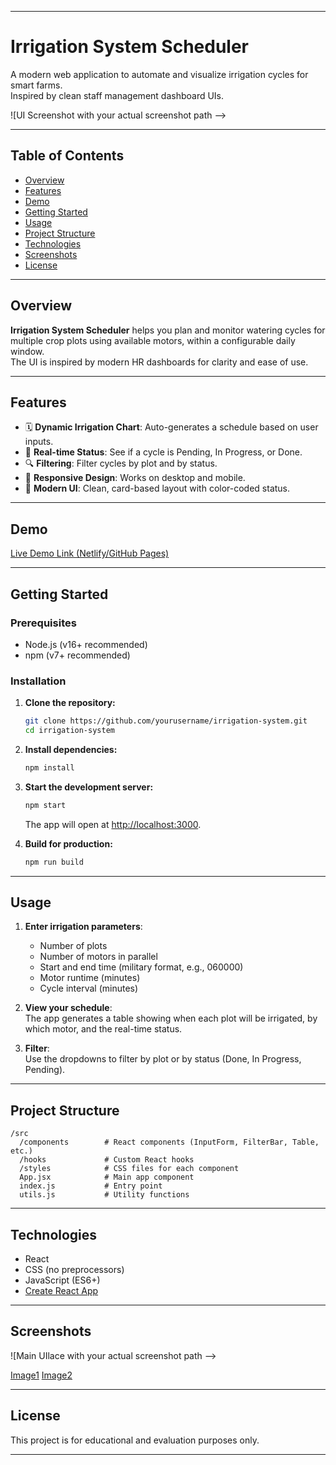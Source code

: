 
---

# Irrigation System Scheduler

A modern web application to automate and visualize irrigation cycles for smart farms.  
Inspired by clean staff management dashboard UIs.

![UI Screenshot with your actual screenshot path -->

---

## Table of Contents

- [Overview](#overview)
- [Features](#features)
- [Demo](#demo)
- [Getting Started](#getting-started)
- [Usage](#usage)
- [Project Structure](#project-structure)
- [Technologies](#technologies)
- [Screenshots](#screenshots)
- [License](#license)

---

## Overview

**Irrigation System Scheduler** helps you plan and monitor watering cycles for multiple crop plots using available motors, within a configurable daily window.  
The UI is inspired by modern HR dashboards for clarity and ease of use.

---

## Features

- 🗓️ **Dynamic Irrigation Chart**: Auto-generates a schedule based on user inputs.
- 🚦 **Real-time Status**: See if a cycle is Pending, In Progress, or Done.
- 🔍 **Filtering**: Filter cycles by plot and by status.
- 📱 **Responsive Design**: Works on desktop and mobile.
- 🎨 **Modern UI**: Clean, card-based layout with color-coded status.

---

## Demo

[Live Demo Link (Netlify/GitHub Pages)](https://your-demo-link.com) 

---

## Getting Started

### Prerequisites

- Node.js (v16+ recommended)
- npm (v7+ recommended)

### Installation

1. **Clone the repository:**
   ```bash
   git clone https://github.com/yourusername/irrigation-system.git
   cd irrigation-system
   ```

2. **Install dependencies:**
   ```bash
   npm install
   ```

3. **Start the development server:**
   ```bash
   npm start
   ```
   The app will open at [http://localhost:3000](http://localhost:3000).

4. **Build for production:**
   ```bash
   npm run build
   ```

---

## Usage

1. **Enter irrigation parameters**:  
   - Number of plots  
   - Number of motors in parallel  
   - Start and end time (military format, e.g., 060000)  
   - Motor runtime (minutes)  
   - Cycle interval (minutes)

2. **View your schedule**:  
   The app generates a table showing when each plot will be irrigated, by which motor, and the real-time status.

3. **Filter**:  
   Use the dropdowns to filter by plot or by status (Done, In Progress, Pending).

---

## Project Structure

```
/src
  /components        # React components (InputForm, FilterBar, Table, etc.)
  /hooks             # Custom React hooks
  /styles            # CSS files for each component
  App.jsx            # Main app component
  index.js           # Entry point
  utils.js           # Utility functions
```

---

## Technologies

- React
- CSS (no preprocessors)
- JavaScript (ES6+)
- [Create React App](https://github.com/facebook/create-react-app)

---

## Screenshots

![Main UIlace with your actual screenshot path -->


[Image1](./src/assets/image1.png)
[Image2](./src/assets/image.png)

---

## License

This project is for educational and evaluation purposes only.

---

